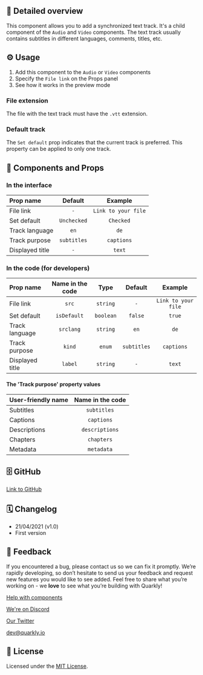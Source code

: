 ## 📖 Detailed overview

This component allows you to add a synchronized text track. It's a child component of the `Audio` and `Video` components. The text track usually contains subtitles in different languages, comments, titles, etc.

## ⚙️ Usage

1.  Add this component to the `Audio` or `Video` components
2.  Specify the `File link` on the Props panel
3.  See how it works in the preview mode

### File extension

The file with the text track must have the `.vtt` extension.

### Default track

The `Set default` prop indicates that the current track is preferred. This property can be applied to only one track.

## 🧩 Components and Props

### In the interface

| Prop name       |   Default   |       Example       |
| :-------------- | :---------: | :-----------------: |
| File link       |     `-`     | `Link to your file` |
| Set default     | `Unchecked` |      `Checked`      |
| Track language  |    `en`     |        `de`         |
| Track purpose   | `subtitles` |     `captions`      |
| Displayed title |     `-`     |       `text`        |

### In the code (for developers)

| Prop name       | Name in the code |   Type    |   Default   |       Example       |
| :-------------- | :--------------: | :-------: | :---------: | :-----------------: |
| File link       |      `src`       | `string`  |     `-`     | `Link to your file` |
| Set default     |   `isDefault`    | `boolean` |   `false`   |       `true`        |
| Track language  |    `srclang`     | `string`  |    `en`     |        `de`         |
| Track purpose   |      `kind`      |  `enum`   | `subtitles` |     `captions`      |
| Displayed title |     `label`      | `string`  |     `-`     |       `text`        |

#### The 'Track purpose' property values

| User-friendly name | Name in the code |
| :----------------- | :--------------: |
| Subtitles          |   `subtitles`    |
| Captions           |    `captions`    |
| Descriptions       |  `descriptions`  |
| Chapters           |    `chapters`    |
| Metadata           |    `metadata`    |

## 🗄 GitHub

[Link to GitHub](https://github.com/quarkly/community-kit/blob/master/src/Track.js)

## 🗓 Changelog

-   21/04/2021 (v1.0)
-   First version

## 📮 Feedback

If you encountered a bug, please contact us so we can fix it promptly. We’re rapidly developing, so don’t hesitate to send us your feedback and request new features you would like to see added. Feel free to share what you’re working on - we **love** to see what you’re building with Quarkly!

[Help with components](https://community.quarkly.io/c/requests/11)

[We're on Discord](https://discord.gg/SuF9vCMJGW)

[Our Twitter](https://twitter.com/quarklyapp)

[dev@quarkly.io](mailto:dev@quarkly.io)

## 📝 License

Licensed under the [MIT License](./LICENSE).
